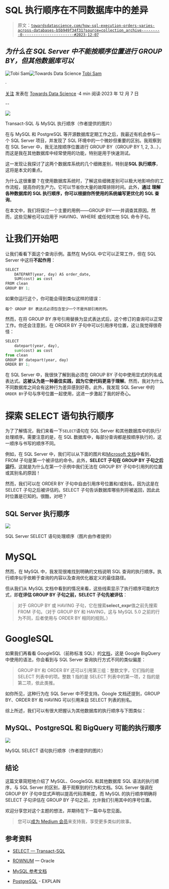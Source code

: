 # SQL 执行顺序在不同数据库中的差异

> 原文：[`towardsdatascience.com/how-sql-execution-orders-varies-across-databases-b5b949f34f31?source=collection_archive---------0-----------------------#2023-12-07`](https://towardsdatascience.com/how-sql-execution-orders-varies-across-databases-b5b949f34f31?source=collection_archive---------0-----------------------#2023-12-07)

## *为什么在 SQL Server 中不能按顺序位置进行 GROUP BY，但其他数据库可以*

[](https://medium.com/@tobisam?source=post_page-----b5b949f34f31--------------------------------)![Tobi Sam](https://medium.com/@tobisam?source=post_page-----b5b949f34f31--------------------------------)[](https://towardsdatascience.com/?source=post_page-----b5b949f34f31--------------------------------)![Towards Data Science](https://towardsdatascience.com/?source=post_page-----b5b949f34f31--------------------------------) [Tobi Sam](https://medium.com/@tobisam?source=post_page-----b5b949f34f31--------------------------------)

·

[关注](https://medium.com/m/signin?actionUrl=https%3A%2F%2Fmedium.com%2F_%2Fsubscribe%2Fuser%2F92fab82e0c7a&operation=register&redirect=https%3A%2F%2Ftowardsdatascience.com%2Fhow-sql-execution-orders-varies-across-databases-b5b949f34f31&user=Tobi+Sam&userId=92fab82e0c7a&source=post_page-92fab82e0c7a----b5b949f34f31---------------------post_header-----------) 发表在 [Towards Data Science](https://towardsdatascience.com/?source=post_page-----b5b949f34f31--------------------------------) ·4 min 阅读·2023 年 12 月 7 日[](https://medium.com/m/signin?actionUrl=https%3A%2F%2Fmedium.com%2F_%2Fvote%2Ftowards-data-science%2Fb5b949f34f31&operation=register&redirect=https%3A%2F%2Ftowardsdatascience.com%2Fhow-sql-execution-orders-varies-across-databases-b5b949f34f31&user=Tobi+Sam&userId=92fab82e0c7a&source=-----b5b949f34f31---------------------clap_footer-----------)

--

[](https://medium.com/m/signin?actionUrl=https%3A%2F%2Fmedium.com%2F_%2Fbookmark%2Fp%2Fb5b949f34f31&operation=register&redirect=https%3A%2F%2Ftowardsdatascience.com%2Fhow-sql-execution-orders-varies-across-databases-b5b949f34f31&source=-----b5b949f34f31---------------------bookmark_footer-----------)![](img/8fc3fd8afa97a4a245a0cc1f3bff5fc7.png)

Transact-SQL 与 MySQL 执行顺序（作者提供的图片）

在与 MySQL 和 PostgreSQL 等开源数据库定期工作之后，我最近有机会参与一个 SQL Server 项目，并发现了 SQL 环境中的一个微妙但重要的区别。我观察到在 SQL Server 中，我无法按顺序位置进行 GROUP BY（GROUP BY 1, 2, 3…），而这是我在其他数据库中经常使用的功能，特别是用于快速测试。

这一发现让我探讨了这两个数据库系统的几个细微差别，特别是**SQL 执行顺序**，这将是本文的重点。

为什么这很重要？在使用数据库系统时，了解这些细微差别可以极大地影响你的工作流程，提高你的生产力。它可以节省你大量的故障排除时间。此外，**通过** **理解各种数据库的 SQL 执行顺序，你可以根据你所使用的系统编写更优化的 SQL 查询**。

在本文中，我们将探讨一个主要的用例——GROUP BY——并调查其原因。然而，这些见解也可以应用于 HAVING、WHERE 或任何其他 SQL 命令子句。

# 让我们开始吧

让我们看看下面这个查询示例。虽然在 MySQL 中它可以正常工作，但在 SQL Server 中这将**不起作用**：

```py
SELECT
    DATEPART(year, day) AS order_date,
    SUM(cost) as cost
FROM clean
GROUP BY 1;
```

如果你运行这个，你可能会得到类似这样的错误：

`每个 GROUP BY 表达式必须包含至少一个不是外部引用的列。`

然而，在将 GROUP BY 序号引用替换为显式表达式后，这个修订的查询可以正常工作。你还会注意到，在 ORDER BY 子句中可以引用序号位置，这让我觉得很奇怪：

```py
SELECT
    datepart(year, day),
    sum(cost) as cost
from clean
GROUP BY datepart(year, day)
ORDER BY 1;
```

在 SQL Server 中，我很快了解到我必须在 GROUP BY 子句中使用显式的列名或表达式。**这被认为是一种最佳实践，因为它使代码更易于理解**。然而，我对为什么不同数据库之间会有这种行为差异感到好奇。此外，我发现 SQL Server 中的`ORDER BY`子句与序号位置一起使用，这进一步激起了我的好奇心。

# **探索 SELECT 语句执行顺序**

为了了解情况，我们来看一下`SELECT`语句在 SQL Server 和其他数据库中的执行/处理顺序。需要注意的是，在 SQL 数据库中，每部分查询都是按顺序执行的，这一顺序与书写的顺序不同。

例如，在 SQL Server 中，我们可以从下面的图片和[Microsoft 文档](https://learn.microsoft.com/en-us/sql/t-sql/queries/select-transact-sql?view=sql-server-ver16&redirectedfrom=MSDN#logical-processing-order-of-the-select-statement)中看到，FROM 子句是第一个被评估的命令。此外，**SELECT 子句在 GROUP BY 子句之后运行**。这就是为什么在第一个示例中我们无法在 GROUP BY 子句中引用列的位置或其别名的原因！

然而，我们可以在 ORDER BY 子句中自由引用序号位置和/或别名，因为这是在 SELECT 子句之后被评估的。SELECT 子句告诉数据库哪些列将被返回，因此此时位置是已知的。很酷，对吧？

## SQL Server 执行顺序

![](img/a122deac3dc1a4cc59ea0163ac976429.png)

SQL Server SELECT 语句处理顺序（图片由作者提供）

# MySQL

然而，在 MySQL 中，我发现很难找到明确的文档说明 SQL 查询的执行顺序。执行顺序似乎依赖于查询的内容以及查询优化器定义的最佳路径。

但从我们从 MySQL 文档中看到的情况来看，这些线索显示了执行顺序可能的方式，即**在评估 GROUP BY 子句之前，SELECT 子句先被评估**：

> 对于 GROUP BY 或 HAVING 子句，它在搜索**select_expr**值之前先搜索 FROM 子句。（对于 GROUP BY 和 HAVING，这与 MySQL 5.0 之前的行为不同，后者使用与 ORDER BY 相同的规则。）

# GoogleSQL

如果我们再看看 GoogleSQL（前称标准 SQL）的[文档](https://cloud.google.com/bigquery/docs/reference/standard-sql/query-syntax#implicit_aliases)，这是 Google BigQuery 中使用的语法，你会看到与 SQL Server 查询执行方式不同的类似偏差：

> GROUP BY 和 ORDER BY 还可以引用第三组：整数文字，它们指的是 SELECT 列表中的项。整数 1 指的是 SELECT 列表中的第一项，2 指的是第二项，依此类推。

如你所见，这种行为在 SQL Server 中不受支持。Google 文档还提到，GROUP BY、ORDER BY 和 HAVING 可以引用来自 SELECT 列表的别名。

综上所述，我们可以有很大把握认为其他数据库的执行顺序与下图类似：

## MySQL、PostgreSQL 和 BigQuery 可能的执行顺序

![](img/083618d9b2e8b3c3ff2dfe2af4db2ce8.png)

MySQL SELECT 语句执行顺序（作者提供的图片）

## 结论

这篇文章简短地介绍了 MySQL、GoogleSQL 和其他数据库 SQL 语法的执行顺序，与 SQL Server 的区别，基于观察到的行为和文档。SQL Server 强调在 GROUP BY 子句中显式声明以提高代码清晰度，而 MySQL 的执行顺序明确将 SELECT 子句评估在 GROUP BY 子句之前，允许我们引用其中的序号位置。

欢迎分享您对这个主题的想法，并期待在下一篇中与您见面。

> 您可以[成为 Medium 会员](https://medium.com/@tobisam/membership)来支持我，享受更多类似的故事。

## 参考资料

+   [SELECT — Transact-SQL](https://learn.microsoft.com/en-us/sql/t-sql/queries/select-transact-sql?view=sql-server-ver16&redirectedfrom=MSDN#logical-processing-order-of-the-select-statement)

+   [ROWNUM](https://blogs.oracle.com/connect/post/on-rownum-and-limiting-results) — Oracle

+   [MySQL 参考文档](https://dev.mysql.com/doc/refman/8.0/en/select.html)

+   [PostgreSQL](https://www.postgresql.org/docs/current/using-explain.html) - EXPLAIN
